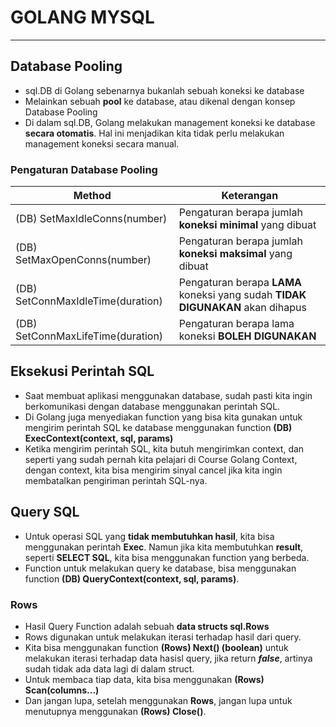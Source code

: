 # GOLANG MYSQL
___

## Database Pooling
- sql.DB di Golang sebenarnya bukanlah sebuah koneksi ke database
- Melainkan sebuah **pool** ke database, atau dikenal dengan konsep Database Pooling
- Di dalam sql.DB, Golang melakukan management koneksi ke database **secara otomatis**. Hal ini menjadikan kita tidak perlu melakukan management koneksi secara manual.

### Pengaturan Database Pooling
| Method | Keterangan|
| ------ | --------- |
| (DB) SetMaxIdleConns(number) | Pengaturan berapa jumlah **koneksi minimal** yang dibuat |
| (DB) SetMaxOpenConns(number) | Pengaturan berapa jumlah **koneksi maksimal** yang dibuat |
| (DB) SetConnMaxIdleTime(duration) | Pengaturan berapa **LAMA** koneksi yang sudah **TIDAK DIGUNAKAN** akan dihapus |
| (DB) SetConnMaxLifeTime(duration) | Pengaturan berapa lama koneksi **BOLEH DIGUNAKAN** |


## Eksekusi Perintah SQL
- Saat membuat aplikasi menggunakan database, sudah pasti kita ingin berkomunikasi dengan database menggunakan perintah SQL.
- Di Golang juga menyediakan function yang bisa kita gunakan untuk mengirim perintah SQL ke database menggunakan function **(DB) ExecContext(context, sql, params)**
- Ketika mengirim perintah SQL, kita butuh mengirimkan context, dan seperti yang sudah pernah kita pelajari di Course Golang Context, dengan context, kita bisa mengirim sinyal cancel jika kita ingin membatalkan pengiriman perintah SQL-nya.


## Query SQL
- Untuk operasi SQL yang **tidak membutuhkan hasil**, kita bisa menggunakan perintah **Exec**. Namun jika kita membutuhkan **result**, seperti **SELECT SQL**, kita bisa menggunakan function yang berbeda.
- Function untuk melakukan query ke database, bisa menggunakan function **(DB) QueryContext(context, sql, params)**.

### Rows
- Hasil Query Function adalah sebuah **data structs sql.Rows**
- Rows digunakan untuk melakukan iterasi terhadap hasil dari query.
- Kita bisa menggunakan function **(Rows) Next() (boolean)** untuk melakukan iterasi terhadap data hasisl query, jika return _**false**_, artinya sudah tidak ada data lagi di dalam struct.
- Untuk membaca tiap data, kita bisa menggunakan **(Rows) Scan(columns...)**
- Dan jangan lupa, setelah menggunakan **Rows**, jangan lupa untuk menutupnya menggunakan **(Rows) Close()**.